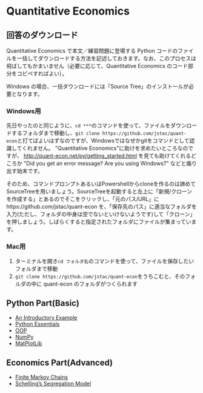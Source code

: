 # Quantitative Economics

## 回答のダウンロード
Quantitative Economics で本文／練習問題に登場する Python コードのファイルを一括してダウンロードする方法を記述しておきます。なお、このプロセスは飛ばしてもかまいません（必要に応じて、Quantitative Economics のコード部分をコピペすればよい）。

Windows の場合、一括ダウンロードには「Source Tree」のインストールが必要となります。

### Windows用
先日やったのと同じように、`cd ***`のコマンドを使って、ファイルをダウンロードするフォルダまで移動し、`git clone https://github.com/jstac/quant-econ`と打てばよいはずなのですが、Windowsではなぜかgitをコマンドとして認識してくれません。
"Quantitative Economics"に助けを求めたいところなのですが、 http://quant-econ.net/py/getting_started.html を見ても助けてくれるどころか
"Did you get an error message? Are you using Windows?"
などと煽り出す始末です。

そのため、コマンドプロンプトあるいはPowershellからcloneを作るのは諦めてSourceTreeを用いましょう。SourceTreeを起動すると左上に「新規/クローンを作成する」とあるのでそこをクリックし、「元のパス/URL」にhttps://github.com/jstac/quant-econ を、「保存先のパス」に適当なフォルダを入力(ただし、フォルダの中身は空でないといけないようです)して「クローン」を押しましょう。しばらくすると指定されたフォルダにファイルが集まっています。

### Mac用
1. ターミナルを開き`cd フォルダ名`のコマンドを使って、ファイルを保存したいフォルダまで移動
1. `git clone https://github.com/jstac/quant-econ`をうちこむと、そのフォルダの中に quant-econ のフォルダがつくられます

## Python Part(Basic)
* [An Introductory Example](AnIntroductoryExample.md)
* [Python Essentials](PythonEssentials.md)
* [OOP](OOP.md)
* [NumPy](NumPy.md)
* [MatPlotLib](MatPlotLib.md)

## Economics Part(Advanced)
* [Finite Markov Chains](FiniteMarkovChains.md)
* [Schelling’s Segregation Model](SchellingsSegregationModel.md)
